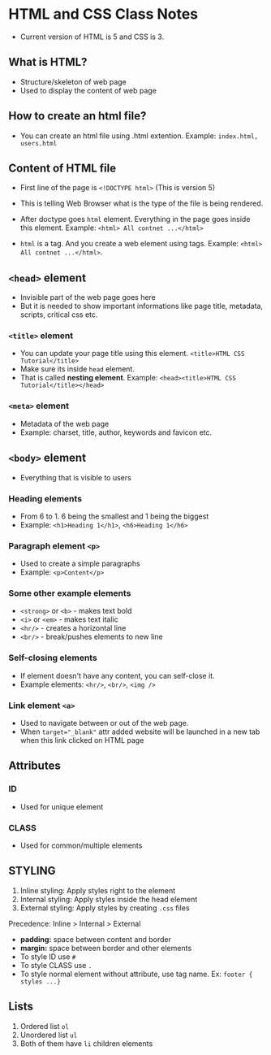 # HTML and CSS Class Notes

- Current version of HTML is 5 and CSS is 3.

## What is HTML?

- Structure/skeleton of web page
- Used to display the content of web page

## How to create an html file?

- You can create an html file using .html extention. Example: `index.html, users.html`

## Content of HTML file

- First line of the page is `<!DOCTYPE html>` (This is version 5)
- This is telling Web Browser what is the type of the file is being rendered.

- After doctype goes `html` element. Everything in the page goes inside this element. Example: `<html> All contnet ...</html>`
- `html` is a tag. And you create a web element using tags. Example: `<html> All contnet ...</html>`.

## `<head>` element

- Invisible part of the web page goes here
- But it is needed to show important informations like page title, metadata, scripts, critical css etc.

### `<title>` element

- You can update your page title using this element. `<title>HTML CSS Tutorial</title>`
- Make sure its inside `head` element.
- That is called **nesting element**. Example: `<head><title>HTML CSS Tutorial</title></head>`

### `<meta>` element

- Metadata of the web page
- Example: charset, title, author, keywords and favicon etc.

## `<body>` element

- Everything that is visible to users

### Heading elements

- From 6 to 1. 6 being the smallest and 1 being the biggest
- Example: `<h1>Heading 1</h1>`, `<h6>Heading 1</h6>`

### Paragraph element `<p>`

- Used to create a simple paragraphs
- Example: `<p>Content</p>`

### Some other example elements

- `<strong>` or `<b>` - makes text bold
- `<i>` or `<em>` - makes text italic
- `<hr/>` - creates a horizontal line
- `<br/>` - break/pushes elements to new line

### Self-closing elements

- If element doesn't have any content, you can self-close it.
- Example elements: `<hr/>`, `<br/>`, `<img />`

### Link element `<a>`

- Used to navigate between or out of the web page.
- When `target="_blank"` attr added website will be launched in a new tab when this link clicked on HTML page

## Attributes

### ID

- Used for unique element

### CLASS

- Used for common/multiple elements

## STYLING

1. Inline styling: Apply styles right to the element
2. Internal styling: Apply styles inside the head element
3. External styling: Apply styles by creating `.css` files

Precedence: Inline > Internal > External

- **padding:** space between content and border
- **margin:** space between border and other elements
- To style ID use `#`
- To style CLASS use `.`
- To style normal element without attribute, use tag name. Ex: `footer { styles ...}`

## Lists

1. Ordered list `ol`
2. Unordered list `ul`
3. Both of them have `li` children elements



